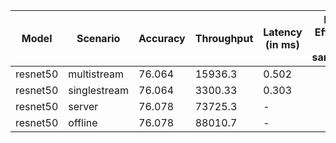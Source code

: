 | Model    | Scenario     |   Accuracy |   Throughput | Latency (in ms)   | Power Efficiency (in samples/J)   | TEST01   | TEST04   |
|----------|--------------|------------|--------------|-------------------|-----------------------------------|----------|----------|
| resnet50 | multistream  |     76.064 |     15936.3  | 0.502             |                                   | passed   | passed   |
| resnet50 | singlestream |     76.064 |      3300.33 | 0.303             |                                   | passed   | passed   |
| resnet50 | server       |     76.078 |     73725.3  | -                 |                                   | passed   | passed   |
| resnet50 | offline      |     76.078 |     88010.7  | -                 |                                   | passed   | passed   |